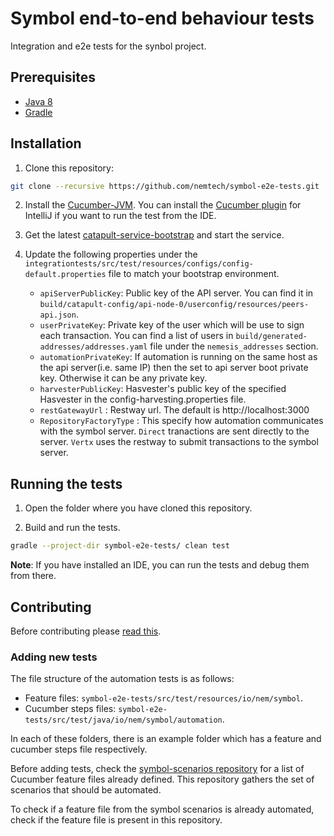 # Symbol end-to-end behaviour tests

Integration and e2e tests for the synbol project.

## Prerequisites

* [Java 8](https://docs.oracle.com/javase/8/docs/technotes/guides/install/install_overview.html)
* [Gradle](https://gradle.org/install/)

## Installation

1. Clone this repository:

```bash
git clone --recursive https://github.com/nemtech/symbol-e2e-tests.git
```

2. Install the [Cucumber-JVM](https://docs.cucumber.io/installation/java/). You can install the [Cucumber plugin](https://plugins.jetbrains.com/plugin/7212-cucumber-for-java) for IntelliJ if you want to run the test from the IDE.

3. Get the latest [catapult-service-bootstrap](https://github.com/tech-bureau/catapult-service-bootstrap) and start the service.

4. Update the following properties under the ``integrationtests/src/test/resources/configs/config-default.properties`` file to match your bootstrap environment.
    - ``apiServerPublicKey``: Public key of the API server. You can find it in ``build/catapult-config/api-node-0/userconfig/resources/peers-api.json``.
    - ``userPrivateKey``: Private key of the user which will be use to sign each transaction. You can find a list of users in ``build/generated-addresses/addresses.yaml`` file under the ``nemesis_addresses`` section.
    - ``automationPrivateKey``: If automation is running on the same host as the api server(i.e. same IP) then the set to api server boot private key.  Otherwise it can be any private key.
	- ``harvesterPublicKey``: Hasvester's public key of the specified Hasvester in the config-harvesting.properties file.
	- ``restGatewayUrl`` : Restway url. The default is http://localhost:3000
	- ``RepositoryFactoryType`` : This specify how automation communicates with the symbol server.  ``Direct`` tranactions are sent directly to the server.  ``Vertx`` uses the restway to submit transactions to the symbol server. 

## Running the tests

1. Open the folder where you have cloned this repository.

2. Build and run the tests.

```bash
gradle --project-dir symbol-e2e-tests/ clean test

```

**Note**: If you have installed an IDE, you can run the tests and debug them from there.

## Contributing

Before contributing please [read this](CONTRIBUTING.md).

### Adding new tests

The file structure of the automation tests is as follows:

* Feature files: ``symbol-e2e-tests/src/test/resources/io/nem/symbol``.
* Cucumber steps files: ``symbol-e2e-tests/src/test/java/io/nem/symbol/automation``.

In each of these folders, there is an example folder which has a feature and cucumber steps file respectively.
  
Before adding tests, check the [symbol-scenarios repository](https://github.com/nemtech/synbol-scenarios) for a list of Cucumber feature files already defined. This repository gathers the set of scenarios that should be automated.

To check if a feature file from the symbol scenarios is already automated, check if the feature file is present in this repository.
